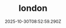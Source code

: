 ---
title: "london"
description: ""
image: "/uploads/photos/1761814379288-london.webp"
thumbnail: "/uploads/photos/1761814379288-london-thumb.webp"
width: 6000
height: 4000
featured: false
date: 2025-10-30T08:52:59.290Z
order: 0
---